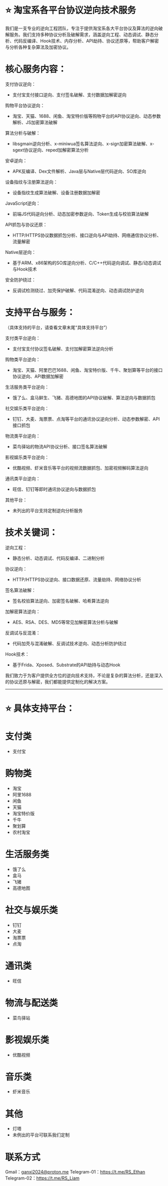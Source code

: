 # ⭐ 淘宝系各平台协议逆向技术服务

我们是一支专业的逆向工程团队，专注于提供淘宝系各大平台协议及算法的逆向破解服务。我们支持多种协议分析及破解需求，涵盖逆向工程、动态调试、静态分析、代码反编译、Hook技术、内存分析、API劫持、协议还原等，帮助客户解密与分析各种复杂算法及加密协议。

# 核心服务内容：

支付协议逆向：
- 支付宝支付接口逆向、支付签名破解、支付数据加解密逆向

购物平台协议逆向：
- 淘宝、天猫、1688、闲鱼、淘宝特价版等购物平台的API协议逆向、动态参数解析、JS加密算法破解

算法分析与破解：
- libsgmain逆向分析、x-miniwua签名算法逆向、x-sign加密算法破解、x-sgext协议逆向、reped加解密算法分析

安卓逆向：
- APK反编译、Dex文件解析、Java层与Native层代码逆向、SO库逆向

设备指纹与注册算法逆向：
- 设备指纹生成算法破解、设备注册数据加解密

JavaScript逆向：
- 前端JS代码逆向分析、动态加密参数逆向、Token生成与校验算法破解

API抓包与协议还原：
- HTTP/HTTPS协议数据抓包分析、接口逆向与API劫持、网络通信协议分析、流量解密

Native层逆向：
- 基于ARM、x86架构的SO库逆向分析、C/C++代码逆向调试、静态/动态调试与Hook技术

安全防护绕过：
- 反调试检测绕过、加壳保护破解、代码混淆逆向、动态调试防护逆向

# 支持平台与服务：
（具体支持的平台，请查看文章末尾“具体支持平台”）

支付类平台逆向：
- 支付宝支付协议签名破解、支付加解密算法逆向分析

购物类平台逆向：
- 淘宝、天猫、阿里巴巴1688、闲鱼、淘宝特价版、千牛、聚划算等平台的接口协议逆向、API数据加解密

生活服务类平台逆向：
- 饿了么、盒马鲜生、飞猪、高德地图的API协议破解、算法逆向与数据抓包

社交娱乐类平台逆向：
- 钉钉、大麦、淘票票、点淘等平台的通讯协议逆向分析、动态参数解密、API接口抓包

物流类平台逆向：
- 菜鸟驿站的物流API协议分析、接口签名算法破解

影视娱乐类平台逆向：
- 优酷视频、虾米音乐等平台的视频流数据抓包、加密视频解码算法逆向

通讯类平台逆向：
- 旺信、钉钉等即时通讯协议逆向与数据抓包

其他平台：
- 未列出的平台支持定制逆向分析服务

# 技术关键词：

逆向工程：
- 静态分析、动态调试、代码反编译、二进制分析

协议逆向：
- HTTP/HTTPS协议逆向、接口数据还原、流量劫持、网络协议分析

签名算法破解：
- 签名校验算法逆向、加密签名破解、哈希算法逆向

加解密算法逆向：
- AES、RSA、DES、MD5等常见加解密算法分析与破解

反调试与反混淆：
- 代码加壳与混淆破解、反调试技术逆向、动态分析防护绕过

Hook技术：
- 基于Frida、Xposed、Substrate的API劫持与动态Hook

我们致力于为客户提供全方位的逆向技术支持，不论是复杂的算法分析，还是深入的协议还原与解密，我们都能提供定制化的解决方案。

-----------------------------------------------------------------------------------------------------------------
# ⭐ 具体支持平台：
# 支付类
- 支付宝
  
# 购物类
- 淘宝
- 阿里1688
- 闲鱼
- 天猫
- 淘宝特价版
- 千牛
- 聚划算
- 农村淘宝

# 生活服务类
- 饿了么
- 盒马
- 飞猪
- 高德地图

# 社交与娱乐类
- 钉钉
- 大麦
- 淘票票
- 点淘

# 通讯类
- 旺信

# 物流与配送类
- 菜鸟驿站

# 影视娱乐类
- 优酷视频

# 音乐类
- 虾米音乐

# 其他
- 灯塔
- 未例出的平台可联系我们定制

# 联系方式
Gmail：ganxi2024@proton.me
Telegram-01：https://t.me/RS_Ethan
Telegram-02：https://t.me/RS_Liam
